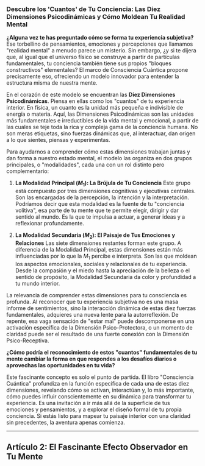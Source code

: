 ### **Descubre los 'Cuantos' de Tu Conciencia: Las Diez Dimensiones Psicodinámicas y Cómo Moldean Tu Realidad Mental**
**¿Alguna vez te has preguntado cómo se forma tu experiencia subjetiva?** Ese torbellino de pensamientos, emociones y percepciones que llamamos "realidad mental" a menudo parece un misterio. Sin embargo, ¿y si te dijera que, al igual que el universo físico se construye a partir de partículas fundamentales, tu conciencia también tiene sus propios "bloques constructivos" elementales? El marco de Consciencia Cuántica propone precisamente eso, ofreciendo un modelo innovador para entender la estructura misma de nuestra mente.

En el corazón de este modelo se encuentran las **Diez Dimensiones Psicodinámicas**. Piensa en ellas como los "cuantos" de tu experiencia interior. En física, un cuanto es la unidad más pequeña e indivisible de energía o materia. Aquí, las Dimensiones Psicodinámicas son las unidades más fundamentales e irreductibles de la vida mental y emocional, a partir de las cuales se teje toda la rica y compleja gama de la conciencia humana. No son meras etiquetas, sino fuerzas dinámicas que, al interactuar, dan origen a lo que sientes, piensas y experimentas.

Para ayudarnos a comprender cómo estas dimensiones trabajan juntas y dan forma a nuestro estado mental, el modelo las organiza en dos grupos principales, o "modalidades", cada una con un rol distinto pero complementario:

1.  **La Modalidad Principal ($M_1$): La Brújula de Tu Conciencia**
    Este grupo está compuesto por tres dimensiones cognitivas y ejecutivas centrales. Son las encargadas de la percepción, la intención y la interpretación. Podríamos decir que esta modalidad es la fuente de tu "conciencia volitiva", esa parte de tu mente que te permite elegir, dirigir y dar sentido al mundo. Es la que te impulsa a actuar, a generar ideas y a reflexionar profundamente.

2.  **La Modalidad Secundaria ($M_2$): El Paisaje de Tus Emociones y Relaciones**
    Las siete dimensiones restantes forman este grupo. A diferencia de la Modalidad Principal, estas dimensiones están más influenciadas por lo que la $M_1$ percibe e interpreta. Son las que moldean los aspectos emocionales, sociales y relacionales de tu experiencia. Desde la compasión y el miedo hasta la apreciación de la belleza o el sentido de propósito, la Modalidad Secundaria da color y profundidad a tu mundo interior.

La relevancia de comprender estas dimensiones para tu consciencia es profunda. Al reconocer que tu experiencia subjetiva no es una masa informe de sentimientos, sino la interacción dinámica de estas diez fuerzas fundamentales, adquieres una nueva lente para la autorreflexión. De repente, esa vaga sensación de "estar mal" puede descomponerse en una activación específica de la Dimensión Psico-Protectora, o un momento de claridad puede ser el resultado de una fuerte conexión con la Dimensión Psico-Receptiva.

**¿Cómo podría el reconocimiento de estos "cuantos" fundamentales de tu mente cambiar la forma en que respondes a los desafíos diarios o aprovechas las oportunidades en tu vida?**

Este fascinante concepto es solo el punto de partida. El libro "Consciencia Cuántica" profundiza en la función específica de cada una de estas diez dimensiones, revelando cómo se activan, interactúan y, lo más importante, cómo puedes influir conscientemente en su dinámica para transformar tu experiencia. Es una invitación a ir más allá de la superficie de tus emociones y pensamientos, y a explorar el diseño formal de tu propia conciencia. Si estás listo para mapear tu paisaje interior con una claridad sin precedentes, la aventura apenas comienza.

---

## **Artículo 2: El Fascinante Efecto Observador en Tu Mente**